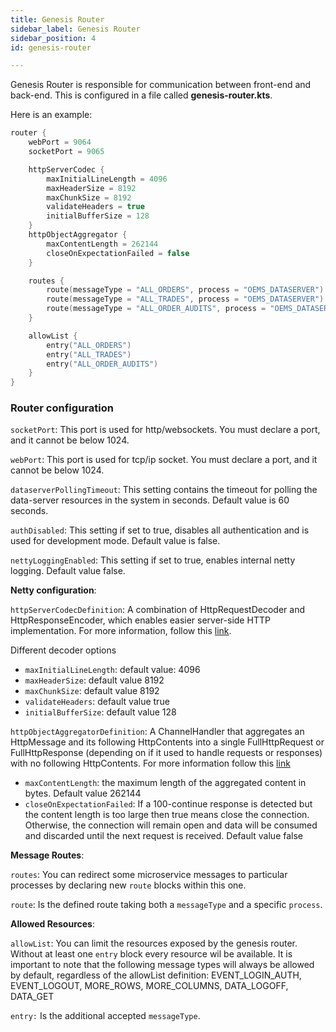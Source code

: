 ```yaml
---
title: Genesis Router
sidebar_label: Genesis Router
sidebar_position: 4
id: genesis-router

---
```


Genesis Router is responsible for communication between front-end and back-end. This is configured in a file called **genesis-router.kts**.

Here is an example:

```kts
router {
    webPort = 9064
    socketPort = 9065

    httpServerCodec {
        maxInitialLineLength = 4096
        maxHeaderSize = 8192
        maxChunkSize = 8192
        validateHeaders = true
        initialBufferSize = 128
    }
    httpObjectAggregator {
        maxContentLength = 262144
        closeOnExpectationFailed = false
    }

    routes {
        route(messageType = "ALL_ORDERS", process = "OEMS_DATASERVER")
        route(messageType = "ALL_TRADES", process = "OEMS_DATASERVER")
        route(messageType = "ALL_ORDER_AUDITS", process = "OEMS_DATASERVER")
    }

    allowList {
        entry("ALL_ORDERS")
        entry("ALL_TRADES")
        entry("ALL_ORDER_AUDITS")
    }
}
```

### Router configuration 

`socketPort`: This port is used for http/websockets. You must declare a port, and it cannot be below 1024.

`webPort`: This port is used for tcp/ip socket. You must declare a port, and it cannot be below 1024.

`dataserverPollingTimeout`: This setting contains the timeout for polling the data-server resources in the system in seconds. Default value is 60 seconds.

`authDisabled`: This setting if set to true, disables all authentication and is used for development mode. Default value is false.

`nettyLoggingEnabled`: This setting if set to true, enables internal netty logging. Default value false.

**Netty configuration**:

`httpServerCodecDefinition`: A combination of HttpRequestDecoder and HttpResponseEncoder, which enables easier server-side HTTP implementation.
For more information, follow this [link](https://netty.io/4.1/api/io/netty/handler/codec/http/HttpServerCodec.html).

Different decoder options
  * `maxInitialLineLength`: default value: 4096
  * `maxHeaderSize`: default value 8192
  * `maxChunkSize`: default value 8192
  * `validateHeaders`: default value true
  * `initialBufferSize`: default value 128

`httpObjectAggregatorDefinition`: A ChannelHandler that aggregates an HttpMessage and its following HttpContents into a single FullHttpRequest or FullHttpResponse (depending on if it used to handle requests or responses) with no following HttpContents.
For more information follow this [link](https://netty.io/4.1/api/io/netty/handler/codec/http/HttpObjectAggregator.html)

  * `maxContentLength`: the maximum length of the aggregated content in bytes. Default value 262144
  * `closeOnExpectationFailed`: If a 100-continue response is detected but the content length is too large then true means close the connection. Otherwise, the connection will remain open and data will be consumed and discarded until the next request is received. Default value false

**Message Routes**: 

`routes`: You can redirect some microservice messages to particular processes by declaring new `route` blocks within this one.

`route`: Is the defined route taking both a `messageType` and a specific `process`.

**Allowed Resources**:

`allowList`:  You can limit the resources exposed by the genesis router. Without at least one `entry` block every resource wil be available. It is important to note that the following message types will always be allowed by default, regardless of the allowList definition:
EVENT_LOGIN_AUTH, EVENT_LOGOUT, MORE_ROWS, MORE_COLUMNS, DATA_LOGOFF, DATA_GET

`entry:` Is the additional accepted `messageType`.